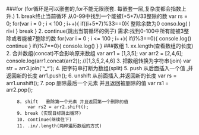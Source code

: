 ###for (for循环是可以嵌套的,for不能无限嵌套. 每嵌套一层,复杂度都会指数上升.)
		1. break终止当前循环
			从0-99中找到一个能被(+5+7)/33整除的数
				var rs = 0;
				for(var i = 0 ; i < 100 ; i++){
					if((i+5+7)%33==0){
						整除余数为0
						conso.log( )
						ri=i
					}
				break
			}
	2. continue(跳出当前循环的例子)
		需求:找到0-100中所有能被3整除或者能被7整除的数
			for(var i = 0 ; i <= 100 ; i++){
				if(i%3==0){
					console.log()
					continue
				}
				if(i%7==0){
					console.log()
				}
			}
###数组
		1. xx.length(查看数组的长度)
		2. 合并数组(concat)不会影响原来数组
			var arr1 = [1,3,5];
			var arr2 = [2,4,6];
			console.log(arr1.concat(arr2));		//[1,3,5,2,4,6]
		3. 把数组转换为字符串(join)
			var str = arr3.join('^_^');
		4. 把字符串打断为数组(split)
		5. push  从后面插入一个值 ,并返回新的长度
			arr1.push();
		6. unshift  从前面插入,并返回新的长度
			var rs = arr1.unshift();
		7. pop    删除最后一个元素 并且返回被删除的值
			var rs1 = arr2.pop();
		
		8. shift   删除第一个元素 并且返回第一个删除的值
			var rs2 = arr2.shift();
		9. break (实现目标跳出循环)
		10. continue(继续往下)
		11. .in/.length(两种遍历数组的方式)
